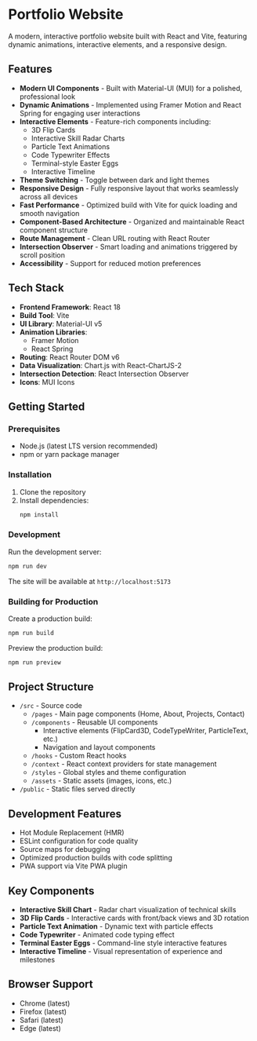 # Portfolio Website

A modern, interactive portfolio website built with React and Vite, featuring dynamic animations, interactive elements, and a responsive design.

## Features

- **Modern UI Components** - Built with Material-UI (MUI) for a polished, professional look
- **Dynamic Animations** - Implemented using Framer Motion and React Spring for engaging user interactions
- **Interactive Elements** - Feature-rich components including:
  - 3D Flip Cards
  - Interactive Skill Radar Charts
  - Particle Text Animations
  - Code Typewriter Effects
  - Terminal-style Easter Eggs
  - Interactive Timeline
- **Theme Switching** - Toggle between dark and light themes
- **Responsive Design** - Fully responsive layout that works seamlessly across all devices
- **Fast Performance** - Optimized build with Vite for quick loading and smooth navigation
- **Component-Based Architecture** - Organized and maintainable React component structure
- **Route Management** - Clean URL routing with React Router
- **Intersection Observer** - Smart loading and animations triggered by scroll position
- **Accessibility** - Support for reduced motion preferences

## Tech Stack

- **Frontend Framework**: React 18
- **Build Tool**: Vite
- **UI Library**: Material-UI v5
- **Animation Libraries**:
  - Framer Motion
  - React Spring
- **Routing**: React Router DOM v6
- **Data Visualization**: Chart.js with React-ChartJS-2
- **Intersection Detection**: React Intersection Observer
- **Icons**: MUI Icons

## Getting Started

### Prerequisites

- Node.js (latest LTS version recommended)
- npm or yarn package manager

### Installation

1. Clone the repository
2. Install dependencies:
   ```bash
   npm install
   ```

### Development

Run the development server:
```bash
npm run dev
```

The site will be available at `http://localhost:5173`

### Building for Production

Create a production build:
```bash
npm run build
```

Preview the production build:
```bash
npm run preview
```

## Project Structure

- `/src` - Source code
  - `/pages` - Main page components (Home, About, Projects, Contact)
  - `/components` - Reusable UI components
    - Interactive elements (FlipCard3D, CodeTypeWriter, ParticleText, etc.)
    - Navigation and layout components
  - `/hooks` - Custom React hooks
  - `/context` - React context providers for state management
  - `/styles` - Global styles and theme configuration
  - `/assets` - Static assets (images, icons, etc.)
- `/public` - Static files served directly

## Development Features

- Hot Module Replacement (HMR)
- ESLint configuration for code quality
- Source maps for debugging
- Optimized production builds with code splitting
- PWA support via Vite PWA plugin

## Key Components

- **Interactive Skill Chart** - Radar chart visualization of technical skills
- **3D Flip Cards** - Interactive cards with front/back views and 3D rotation
- **Particle Text Animation** - Dynamic text with particle effects
- **Code Typewriter** - Animated code typing effect
- **Terminal Easter Eggs** - Command-line style interactive features
- **Interactive Timeline** - Visual representation of experience and milestones

## Browser Support

- Chrome (latest)
- Firefox (latest)
- Safari (latest)
- Edge (latest)